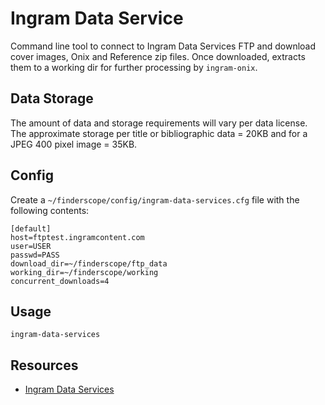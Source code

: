 # Ingram Data Service

Command line tool to connect to Ingram Data Services FTP and download
cover images, Onix and Reference zip files. Once downloaded, extracts
them to a working dir for further processing by `ingram-onix`.


## Data Storage
The amount of data and storage requirements will vary per data license. The
approximate storage per title or bibliographic data = 20KB and for a JPEG 400
pixel image = 35KB.


## Config
Create a `~/finderscope/config/ingram-data-services.cfg` file with the following contents:

    [default]
    host=ftptest.ingramcontent.com
    user=USER
    passwd=PASS
    download_dir=~/finderscope/ftp_data
    working_dir=~/finderscope/working
    concurrent_downloads=4


## Usage

    ingram-data-services


## Resources
- [Ingram Data Services](https://www.ingramcontent.com/retailers/ingram-data-services)
